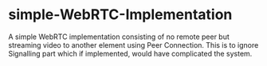 # simple-WebRTC-Implementation
A simple WebRTC implementation consisting of no remote peer but streaming video to another element using Peer Connection. This is to ignore Signalling part which if implemented, would have complicated the system. 
